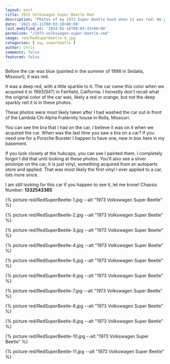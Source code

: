 ```yaml
---
layout: post
title: 1973 Volkswagen Super Beetle Red
description: "Photos of my 1973 Super Beetle back when it was red! We purchased this car in 1993 or 1994 in Northern California"
date: '2021-01-11T00:03:10+00:00'
last_modified_at: '2024-05-16T08:05:43+00:00'
permalink: "/1973-volkswagen-super-beetle-red"
image: red/RedSuperBeetle-9.jpg
categories: [ vw, superbeetle ]
author: chris
comments: false
featured: false
---
```

Before the car was blue (painted in the summer of 1998 in Sedalia, Missouri), it was red.

It was a deep red, with a little sparkle to it. The car came this color when we acquired it in 1993(94?) in Fairfield, California. I honestly don't recall what the original color of the car was, likely a red or orange, but not the deep sparkly red it is in these photos.

These photos were most likely taken after I had washed the car out in front of the Lambda Chi Alpha Fraternity house in Rolla, Missouri. 

You can see the bra that I had on the car, I believe it was on it when we acquired the car. When was the last time you saw a bra on a car? If you need one for a Porsche Boxster I happen to have one, new in box here in my basement.

If you look closely at the hubcaps, you can see I painted them. I completely forgot I did that until looking at these photos. You'll also see a silver pinstripe on the car, it is just vinyl, something acquired from an autoparts store and applied. That was most likely the first vinyl I ever applied to a car, lots more since.

I am still looking for this car if you happen to see it, let me know! Chassis Number: **1332543365**

{% picture  red/RedSuperBeetle-1.jpg --alt "1973 Volkswagen Super Beetle" %} 

{% picture  red/RedSuperBeetle-2.jpg --alt "1973 Volkswagen Super Beetle" %} 

{% picture  red/RedSuperBeetle-3.jpg --alt "1973 Volkswagen Super Beetle" %} 

{% picture  red/RedSuperBeetle-4.jpg --alt "1973 Volkswagen Super Beetle" %} 

{% picture  red/RedSuperBeetle-5.jpg --alt "1973 Volkswagen Super Beetle" %} 

{% picture  red/RedSuperBeetle-6.jpg --alt "1973 Volkswagen Super Beetle" %} 

{% picture  red/RedSuperBeetle-7.jpg --alt "1973 Volkswagen Super Beetle" %} 

{% picture  red/RedSuperBeetle-8.jpg --alt "1973 Volkswagen Super Beetle" %} 

{% picture  red/RedSuperBeetle-9.jpg --alt "1973 Volkswagen Super Beetle" %} 

{% picture  red/RedSuperBeetle-10.jpg --alt "1973 Volkswagen Super Beetle" %} 

{% picture  red/RedSuperBeetle-11.jpg --alt "1973 Volkswagen Super Beetle" %} 
